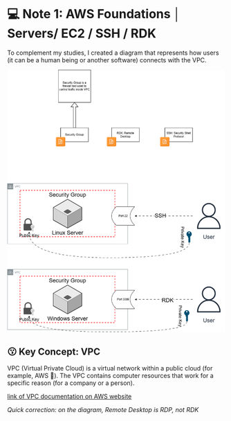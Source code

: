 
# 💻 Note 1: AWS Foundations │ Servers/ EC2 / SSH / RDK

To complement my studies, I created a diagram that represents how users (it can be a human being or another software) connects with the VPC.

![Diagram](Server_AWS_Study_Notes.png)

## 😗 Key Concept: VPC 
VPC (Virtual Private Cloud) is a virtual network within a public cloud (for example, AWS 🙂). The VPC contains computer resources that work for a specific reason (for a company or a person).

[link of VPC documentation on AWS website](https://docs.aws.amazon.com/vpc/latest/userguide/what-is-amazon-vpc.html)

*Quick correction: on the diagram, Remote Desktop is RDP, not RDK*

